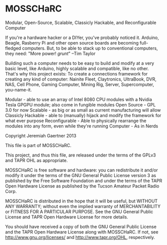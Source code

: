MOSSCHaRC
========

Modular, Open-Source, Scalable, Classicly Hackable, and Reconfigurable Computer

If you're a hardware hacker or a DIYer, you've probably noticed it. Arduino, Beagle, Rasberry Pi and other open source boards are becoming full-fledged computers. But, to be able to stack up to conventional computers, they need:
				"More power! *grunt*" –Tim Taylor

Building such a computer needs to be easy to build and modify at a very basic level, like Arduino, highly scalable and compatible, like no other. That's why this project exists: To create a connections framework for creating any kind of computer: Nainite Fleet, Claytronics, UltraBook, DVR, NAS, Cell Phone, Gaming Computer, Mining Rig, Server, Supercomputer, you-name-it.

Modular - able to use an array of Intel 8080 CPU modules with a Nvidia Tesla GPGPU module; also come in fungible modules
Open Source - GPL 3.0 for now
Scalable - as big or as small as current manufacturing will allow
Classicly Hackable - able to (manually) hijack and modify the framework for what ever purpose
Reconfigurable - Able to physically rearrange the modules into any form, even while they're running
Computer - As in Nerds


Copyright Jeremiah Gaertner 2013

This file is part of MOSSCHaRC.

This project, and thus this file, are released under the terms of the GPLv3 and TAPR OHL as appropriate.

MOSSCHaRC is free software and hardware: you can redistribute it and/or modify
it under the terms of the GNU General Public License version 3 as published by
the Free Software Foundation and under the terms of the TAPR Open Hardware License
as published by the Tucson Amateur Packet Radio Corp.

MOSSCHaRC is distributed in the hope that it will be useful,
but WITHOUT ANY WARRANTY; without even the implied warranty of
MERCHANTABILITY or FITNESS FOR A PARTICULAR PURPOSE.  See the
GNU General Public License and TAPR Open Hardware License for more details.

You should have received a copy of both the GNU General Public License and the TAPR
Open Hardware License along with MOSSCHaRC.  If not, see
<http://www.gnu.org/licenses/> and <http://www.tapr.org/OHL>, respectively.
